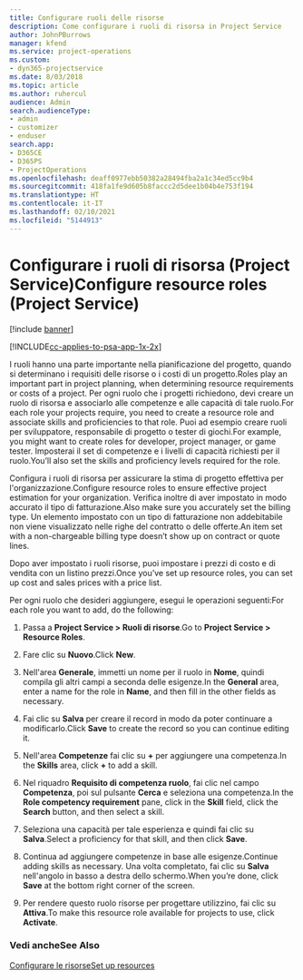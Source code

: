```yaml
---
title: Configurare ruoli delle risorse
description: Come configurare i ruoli di risorsa in Project Service
author: JohnPBurrows
manager: kfend
ms.service: project-operations
ms.custom:
- dyn365-projectservice
ms.date: 8/03/2018
ms.topic: article
ms.author: ruhercul
audience: Admin
search.audienceType:
- admin
- customizer
- enduser
search.app:
- D365CE
- D365PS
- ProjectOperations
ms.openlocfilehash: deaff0977ebb50382a28494fba2a1c34ed5cc9b4
ms.sourcegitcommit: 418fa1fe9d605b8faccc2d5dee1b04b4e753f194
ms.translationtype: HT
ms.contentlocale: it-IT
ms.lasthandoff: 02/10/2021
ms.locfileid: "5144913"
---
```

# <a name="configure-resource-roles-project-service"></a><span data-ttu-id="0ca2b-103">Configurare i ruoli di risorsa (Project Service)</span><span class="sxs-lookup"><span data-stu-id="0ca2b-103">Configure resource roles (Project Service)</span></span>

[!include [banner](../includes/psa-now-project-operations.md)]

[!INCLUDE[cc-applies-to-psa-app-1x-2x](../includes/cc-applies-to-psa-app-1x-2x.md)]

<span data-ttu-id="0ca2b-104">I ruoli hanno una parte importante nella pianificazione del progetto, quando si determinano i requisiti delle risorse o i costi di un progetto.</span><span class="sxs-lookup"><span data-stu-id="0ca2b-104">Roles play an important part in project planning, when determining resource requirements or costs of a project.</span></span> <span data-ttu-id="0ca2b-105">Per ogni ruolo che i progetti richiedono, devi creare un ruolo di risorsa e associarlo alle competenze e alle capacità di tale ruolo.</span><span class="sxs-lookup"><span data-stu-id="0ca2b-105">For each role your projects require, you need to create a resource role and associate skills and proficiencies to that role.</span></span> <span data-ttu-id="0ca2b-106">Puoi ad esempio creare ruoli per sviluppatore, responsabile di progetto o tester di giochi.</span><span class="sxs-lookup"><span data-stu-id="0ca2b-106">For example, you might want to create roles for developer, project manager, or game tester.</span></span> <span data-ttu-id="0ca2b-107">Imposterai il set di competenze e i livelli di capacità richiesti per il ruolo.</span><span class="sxs-lookup"><span data-stu-id="0ca2b-107">You’ll also set the skills and proficiency levels required for the role.</span></span>  
  
 <span data-ttu-id="0ca2b-108">Configura i ruoli di risorsa per assicurare la stima di progetto effettiva per l'organizzazione.</span><span class="sxs-lookup"><span data-stu-id="0ca2b-108">Configure resource roles to ensure effective project estimation for your organization.</span></span>  <span data-ttu-id="0ca2b-109">Verifica inoltre di aver impostato in modo accurato il tipo di fatturazione.</span><span class="sxs-lookup"><span data-stu-id="0ca2b-109">Also make sure you accurately set the billing type.</span></span> <span data-ttu-id="0ca2b-110">Un elemento impostato con un tipo di fatturazione non addebitabile non viene visualizzato nelle righe del contratto o delle offerte.</span><span class="sxs-lookup"><span data-stu-id="0ca2b-110">An item set with a non-chargeable billing type doesn’t show up on contract or quote lines.</span></span>  
  
 <span data-ttu-id="0ca2b-111">Dopo aver impostato i ruoli risorse, puoi impostare i prezzi di costo e di vendita con un listino prezzi.</span><span class="sxs-lookup"><span data-stu-id="0ca2b-111">Once you’ve set up resource roles, you can set up cost and sales prices with a price list.</span></span>  
  
 <span data-ttu-id="0ca2b-112">Per ogni ruolo che desideri aggiungere, esegui le operazioni seguenti:</span><span class="sxs-lookup"><span data-stu-id="0ca2b-112">For each role you want to add, do the following:</span></span>  
  
1.  <span data-ttu-id="0ca2b-113">Passa a **Project Service > Ruoli di risorse**.</span><span class="sxs-lookup"><span data-stu-id="0ca2b-113">Go to **Project Service > Resource Roles**.</span></span>  
  
2.  <span data-ttu-id="0ca2b-114">Fare clic su **Nuovo**.</span><span class="sxs-lookup"><span data-stu-id="0ca2b-114">Click **New**.</span></span>  
  
3.  <span data-ttu-id="0ca2b-115">Nell'area **Generale**, immetti un nome per il ruolo in **Nome**, quindi compila gli altri campi a seconda delle esigenze.</span><span class="sxs-lookup"><span data-stu-id="0ca2b-115">In the **General** area, enter a name for the role in **Name**, and then fill in the other fields as necessary.</span></span>  
  
4.  <span data-ttu-id="0ca2b-116">Fai clic su **Salva** per creare il record in modo da poter continuare a modificarlo.</span><span class="sxs-lookup"><span data-stu-id="0ca2b-116">Click **Save** to create the record so you can continue editing it.</span></span>  
  
5.  <span data-ttu-id="0ca2b-117">Nell'area **Competenze** fai clic su **+** per aggiungere una competenza.</span><span class="sxs-lookup"><span data-stu-id="0ca2b-117">In the **Skills** area, click **+** to add a skill.</span></span>  
  
6.  <span data-ttu-id="0ca2b-118">Nel riquadro **Requisito di competenza ruolo**, fai clic nel campo **Competenza**, poi sul pulsante **Cerca** e seleziona una competenza.</span><span class="sxs-lookup"><span data-stu-id="0ca2b-118">In the **Role competency requirement** pane, click in the **Skill** field, click the **Search** button, and then select a skill.</span></span>  
  
7.  <span data-ttu-id="0ca2b-119">Seleziona una capacità per tale esperienza e quindi fai clic su **Salva**.</span><span class="sxs-lookup"><span data-stu-id="0ca2b-119">Select a proficiency for that skill, and then click **Save**.</span></span>  
  
8.  <span data-ttu-id="0ca2b-120">Continua ad aggiungere competenze in base alle esigenze.</span><span class="sxs-lookup"><span data-stu-id="0ca2b-120">Continue adding skills as necessary.</span></span> <span data-ttu-id="0ca2b-121">Una volta completato, fai clic su **Salva** nell'angolo in basso a destra dello schermo.</span><span class="sxs-lookup"><span data-stu-id="0ca2b-121">When you’re done, click **Save** at the bottom right corner of the screen.</span></span>  
  
9. <span data-ttu-id="0ca2b-122">Per rendere questo ruolo risorse per progettare utilizzino, fai clic su **Attiva**.</span><span class="sxs-lookup"><span data-stu-id="0ca2b-122">To make this resource role available for projects to use, click **Activate**.</span></span>  
  
### <a name="see-also"></a><span data-ttu-id="0ca2b-123">Vedi anche</span><span class="sxs-lookup"><span data-stu-id="0ca2b-123">See Also</span></span>  
 [<span data-ttu-id="0ca2b-124">Configurare le risorse</span><span class="sxs-lookup"><span data-stu-id="0ca2b-124">Set up resources</span></span>](../psa/set-up-resources.md)
